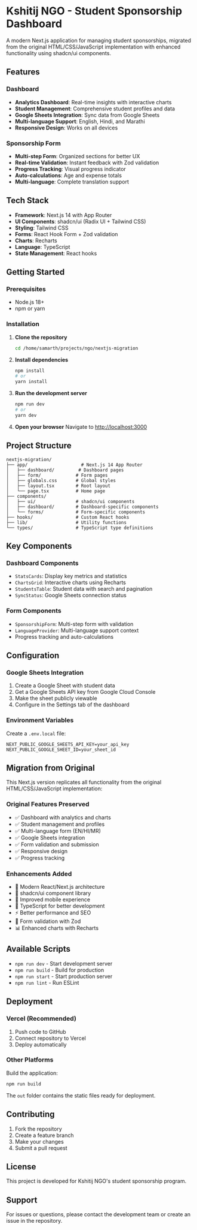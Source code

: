 # Kshitij NGO - Student Sponsorship Dashboard

A modern Next.js application for managing student sponsorships, migrated from the original HTML/CSS/JavaScript implementation with enhanced functionality using shadcn/ui components.

## Features

### Dashboard
- **Analytics Dashboard**: Real-time insights with interactive charts
- **Student Management**: Comprehensive student profiles and data
- **Google Sheets Integration**: Sync data from Google Sheets
- **Multi-language Support**: English, Hindi, and Marathi
- **Responsive Design**: Works on all devices

### Sponsorship Form
- **Multi-step Form**: Organized sections for better UX
- **Real-time Validation**: Instant feedback with Zod validation
- **Progress Tracking**: Visual progress indicator
- **Auto-calculations**: Age and expense totals
- **Multi-language**: Complete translation support

## Tech Stack

- **Framework**: Next.js 14 with App Router
- **UI Components**: shadcn/ui (Radix UI + Tailwind CSS)
- **Styling**: Tailwind CSS
- **Forms**: React Hook Form + Zod validation
- **Charts**: Recharts
- **Language**: TypeScript
- **State Management**: React hooks

## Getting Started

### Prerequisites

- Node.js 18+ 
- npm or yarn

### Installation

1. **Clone the repository**
   ```bash
   cd /home/samarth/projects/ngo/nextjs-migration
   ```

2. **Install dependencies**
   ```bash
   npm install
   # or
   yarn install
   ```

3. **Run the development server**
   ```bash
   npm run dev
   # or
   yarn dev
   ```

4. **Open your browser**
   Navigate to [http://localhost:3000](http://localhost:3000)

## Project Structure

```
nextjs-migration/
├── app/                    # Next.js 14 App Router
│   ├── dashboard/         # Dashboard pages
│   ├── form/             # Form pages
│   ├── globals.css       # Global styles
│   ├── layout.tsx        # Root layout
│   └── page.tsx          # Home page
├── components/
│   ├── ui/               # shadcn/ui components
│   ├── dashboard/        # Dashboard-specific components
│   └── forms/            # Form-specific components
├── hooks/                # Custom React hooks
├── lib/                  # Utility functions
└── types/                # TypeScript type definitions
```

## Key Components

### Dashboard Components
- `StatsCards`: Display key metrics and statistics
- `ChartsGrid`: Interactive charts using Recharts
- `StudentsTable`: Student data with search and pagination
- `SyncStatus`: Google Sheets connection status

### Form Components
- `SponsorshipForm`: Multi-step form with validation
- `LanguageProvider`: Multi-language support context
- Progress tracking and auto-calculations

## Configuration

### Google Sheets Integration

1. Create a Google Sheet with student data
2. Get a Google Sheets API key from Google Cloud Console
3. Make the sheet publicly viewable
4. Configure in the Settings tab of the dashboard

### Environment Variables

Create a `.env.local` file:

```env
NEXT_PUBLIC_GOOGLE_SHEETS_API_KEY=your_api_key
NEXT_PUBLIC_GOOGLE_SHEET_ID=your_sheet_id
```

## Migration from Original

This Next.js version replicates all functionality from the original HTML/CSS/JavaScript implementation:

### Original Features Preserved
- ✅ Dashboard with analytics and charts
- ✅ Student management and profiles  
- ✅ Multi-language form (EN/HI/MR)
- ✅ Google Sheets integration
- ✅ Form validation and submission
- ✅ Responsive design
- ✅ Progress tracking

### Enhancements Added
- 🚀 Modern React/Next.js architecture
- 🎨 shadcn/ui component library
- 📱 Improved mobile experience
- 🔧 TypeScript for better development
- ⚡ Better performance and SEO
- 🧪 Form validation with Zod
- 📊 Enhanced charts with Recharts

## Available Scripts

- `npm run dev` - Start development server
- `npm run build` - Build for production
- `npm run start` - Start production server
- `npm run lint` - Run ESLint

## Deployment

### Vercel (Recommended)

1. Push code to GitHub
2. Connect repository to Vercel
3. Deploy automatically

### Other Platforms

Build the application:
```bash
npm run build
```

The `out` folder contains the static files ready for deployment.

## Contributing

1. Fork the repository
2. Create a feature branch
3. Make your changes
4. Submit a pull request

## License

This project is developed for Kshitij NGO's student sponsorship program.

## Support

For issues or questions, please contact the development team or create an issue in the repository.